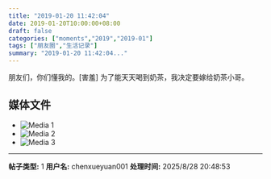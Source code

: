 ```yaml
---
title: "2019-01-20 11:42:04"
date: 2019-01-20T10:00:00+08:00
draft: false
categories: ["moments","2019","2019-01"]
tags: ["朋友圈","生活记录"]
summary: "2019-01-20 11:42:04..."
---
```


朋友们，你们懂我的。[害羞]
为了能天天喝到奶茶，我决定要嫁给奶茶小哥。

## 媒体文件

- ![Media 1](/Moments/photos/2019-01-20/201901201142040.jpg)
- ![Media 2](/Moments/photos/2019-01-20/201901201142041.jpg)
- ![Media 3](/Moments/photos/2019-01-20/201901201142042.jpg)

---

**帖子类型:** 1
**用户名:** chenxueyuan001
**处理时间:** 2025/8/28 20:48:53